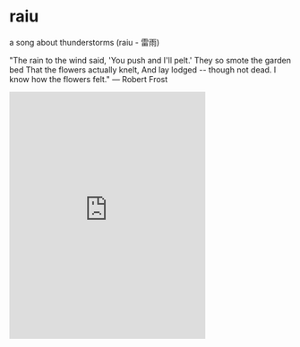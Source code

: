 # raiu

a song about thunderstorms (raiu - 雷雨)

"The rain to the wind said,
'You push and I'll pelt.'
They so smote the garden bed
That the flowers actually knelt,
And lay lodged -- though not dead.
I know how the flowers felt."
― Robert Frost

<iframe style="border: 0; width: 350px; height: 442px;" src="https://bandcamp.com/EmbeddedPlayer/track=1985170576/size=large/bgcol=ffffff/linkcol=0687f5/tracklist=false/transparent=true/" seamless><a href="https://metasyn.bandcamp.com/track/raiu">raiu by metasyn</a></iframe>
